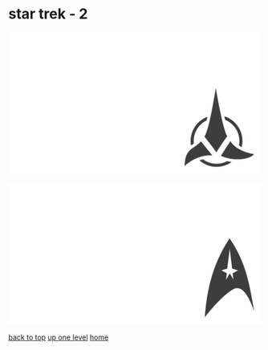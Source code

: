 # star trek - 2
[![star_trek_klingon_symbol.png](/terminal/grey%20on%20alpha/little/star%20trek/star_trek_klingon_symbol.png "star_trek_klingon_symbol.png")](https://raw.githubusercontent.com/buckmanc/wallpapers/main/terminal/grey%20on%20alpha/little/star%20trek/star_trek_klingon_symbol.png)

[![star_trek_starfleet_insignia.png](/terminal/grey%20on%20alpha/little/star%20trek/star_trek_starfleet_insignia.png "star_trek_starfleet_insignia.png")](https://raw.githubusercontent.com/buckmanc/wallpapers/main/terminal/grey%20on%20alpha/little/star%20trek/star_trek_starfleet_insignia.png)



[back to top](#)
[up one level](/terminal/grey%20on%20alpha/little/README.MD)
[home](/)
